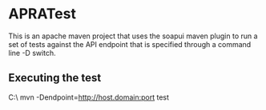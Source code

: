# APRATest
This is an apache maven project that uses the soapui maven plugin to run a set of tests against the API endpoint that is specified through a command line -D switch. 
## Executing the test
C:\ mvn -Dendpoint=http://host.domain:port test
